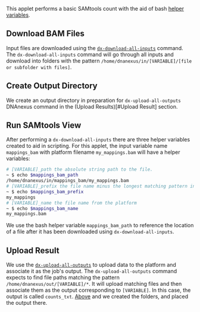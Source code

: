 This applet performs a basic SAMtools count with the aid of bash [helper variables](https://wiki.dnanexus.com/Developer-Tutorials/Sample-Code?bash#Bash-app-helper-variables).

## Download BAM Files
Input files are downloaded using the [`dx-download-all-inputs`](https://wiki.dnanexus.com/Helpstrings-of-SDK-Command-Line-Utilities#dx-download-all-inputs) command. The `dx-download-all-inputs` command will go through all inputs and download into folders with the pattern
`/home/dnanexus/in/[VARIABLE]/[file or subfolder with files]`.
<!--SECTION: Download bam files -->

## Create Output Directory

We create an output directory in preparation for `dx-upload-all-outputs` DNAnexus command in the (Upload Results)[#Upload Result] section.
<!--SECTION: Create output directory -->

## Run SAMtools View

After performing a `dx-download-all-inputs` there are three helper variables created to aid in scripting. For this applet, the input variable name `mappings_bam` with platform filename `my_mappings.bam` will have a helper variables:
```bash
# [VARIABLE]_path the absolute string path to the file.
~ $ echo $mappings_bam_path
/home/dnanexus/in/mappings_bam/my_mappings.bam
# [VARIABLE]_prefix the file name minus the longest matching pattern in the dxapp.json
~ $ echo $mappings_bam_prefix
my_mappings
# [VARIABLE]_name the file name from the platform
~ $ echo $mappings_bam_name
my_mappings.bam
```
We use the bash helper variable `mappings_bam_path` to reference the location of a file after it has been downloaded using `dx-download-all-inputs`.
<!--SECTION: Run samtools view -->

## Upload Result

We use the [`dx-upload-all-outputs`](https://wiki.dnanexus.com/Helpstrings-of-SDK-Command-Line-Utilities#dx-upload-all-outputs) to upload data to the platform and associate
it as the job's output. The `dx-upload-all-outputs` command expects to find file paths matching the pattern
`/home/dnanexus/out/[VARIABLE]/*`. It will upload matching files and then associate them as the output corresponding to `[VARIABLE]`. In this case,
the output is called `counts_txt`. [Above](#create-output-directory) and we created the folders, and placed the output there.  <!-- TODO: Add multiple dx upoad all example -->
<!--SECTION: Upload result -->
